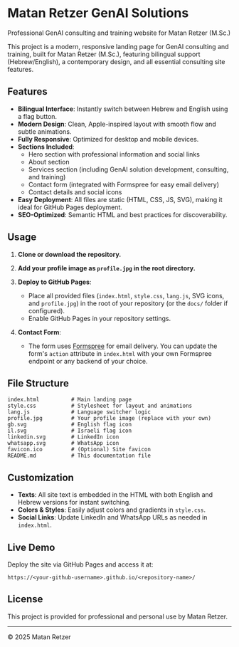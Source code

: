 # Matan Retzer GenAI Solutions

Professional GenAI consulting and training website for Matan Retzer (M.Sc.)

This project is a modern, responsive landing page for GenAI consulting and training, built for Matan Retzer (M.Sc.), featuring bilingual support (Hebrew/English), a contemporary design, and all essential consulting site features.

## Features

- **Bilingual Interface**: Instantly switch between Hebrew and English using a flag button.
- **Modern Design**: Clean, Apple-inspired layout with smooth flow and subtle animations.
- **Fully Responsive**: Optimized for desktop and mobile devices.
- **Sections Included**:
  - Hero section with professional information and social links
  - About section
  - Services section (including GenAI solution development, consulting, and training)
  - Contact form (integrated with Formspree for easy email delivery)
  - Contact details and social icons
- **Easy Deployment**: All files are static (HTML, CSS, JS, SVG), making it ideal for GitHub Pages deployment.
- **SEO-Optimized**: Semantic HTML and best practices for discoverability.

## Usage

1. **Clone or download the repository.**
2. **Add your profile image as `profile.jpg` in the root directory.**
3. **Deploy to GitHub Pages**:
   - Place all provided files (`index.html`, `style.css`, `lang.js`, SVG icons, and `profile.jpg`) in the root of your repository (or the `docs/` folder if configured).
   - Enable GitHub Pages in your repository settings.

4. **Contact Form**:
   - The form uses [Formspree](https://formspree.io/) for email delivery. You can update the form's `action` attribute in `index.html` with your own Formspree endpoint or any backend of your choice.

## File Structure

```
index.html          # Main landing page
style.css           # Stylesheet for layout and animations
lang.js             # Language switcher logic
profile.jpg         # Your profile image (replace with your own)
gb.svg              # English flag icon
il.svg              # Israeli flag icon
linkedin.svg        # LinkedIn icon
whatsapp.svg        # WhatsApp icon
favicon.ico         # (Optional) Site favicon
README.md           # This documentation file
```

## Customization

- **Texts**: All site text is embedded in the HTML with both English and Hebrew versions for instant switching.
- **Colors & Styles**: Easily adjust colors and gradients in `style.css`.
- **Social Links**: Update LinkedIn and WhatsApp URLs as needed in `index.html`.

## Live Demo

Deploy the site via GitHub Pages and access it at:
```
https://<your-github-username>.github.io/<repository-name>/
```

## License

This project is provided for professional and personal use by Matan Retzer.

---

© 2025 Matan Retzer
